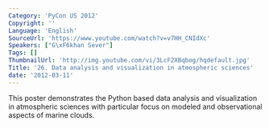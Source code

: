 ```yaml
---
Category: 'PyCon US 2012'
Copyright: ''
Language: 'English'
SourceUrl: 'https://www.youtube.com/watch?v=v7HH_CNIdXc'
Speakers: ["G\xF6khan Sever"]
Tags: []
ThumbnailUrl: 'http://img.youtube.com/vi/3LcF2XBqbog/hqdefault.jpg'
Title: '26. Data analysis and visualization in atmospheric sciences'
date: '2012-03-11'
---
```

This poster demonstrates the Python based data analysis and visualization in
atmospheric sciences with particular focus on modeled and observational
aspects of marine clouds.


